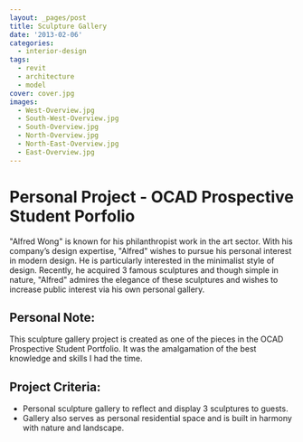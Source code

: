 ```yaml
---
layout: _pages/post
title: Sculpture Gallery
date: '2013-02-06'
categories:
  - interior-design
tags:
  - revit
  - architecture
  - model
cover: cover.jpg
images:
  - West-Overview.jpg
  - South-West-Overview.jpg
  - South-Overview.jpg
  - North-Overview.jpg
  - North-East-Overview.jpg
  - East-Overview.jpg
---
```

# Personal Project - OCAD Prospective Student Porfolio
"Alfred Wong" is known for his philanthropist work in the art sector. With his company’s design expertise, "Alfred" wishes to pursue his personal interest in modern design. He is particularly interested in the minimalist style of design. Recently, he acquired 3 famous sculptures and though simple in nature, "Alfred" admires the elegance of these sculptures and wishes to increase public interest via his own personal gallery.

## Personal Note:
This sculpture gallery project is created as one of the pieces in the OCAD Prospective Student Portfolio. It was the amalgamation of the best knowledge and skills I had the time.

## Project Criteria:
* Personal sculpture gallery to reflect and display 3 sculptures to guests.
* Gallery also serves as personal residential space and is built in harmony with nature and landscape.
